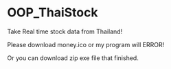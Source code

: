 # OOP_ThaiStock
Take Real time stock data from Thailand!

Please download money.ico or my program will ERROR!

Or you can download zip exe file that finished.
